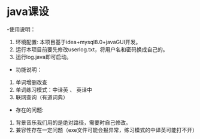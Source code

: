 # java课设


  -使用说明：
   1. 环境配置: 本项目基于idea+mysql8.0+javaGUI开发。
   2. 运行本项目前要先修改userlog.txt，将用户名和密码换成自己的。
   3. 运行log.java即可启动。



  - 功能说明：
   1. 单词增删改查
   2. 单词练习模式：中译英 、 英译中
   3. 联网查询（有道词典）


  - 存在的问题:
   1. 背景音乐我们用的是绝对路径，需要时自己修改。
   2. 兼容性存在一定问题（exe文件可能会报异常，练习模式的中译英可能打不开）
   
